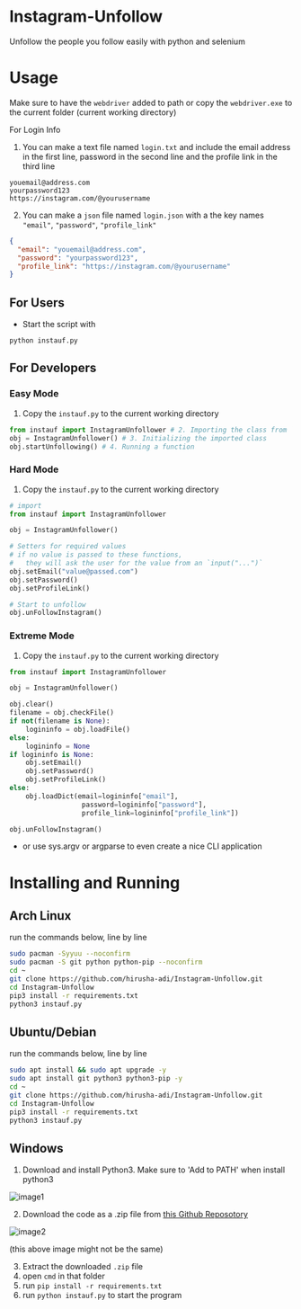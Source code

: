 # Instagram-Unfollow

Unfollow the people you follow easily with python and selenium

# Usage

Make sure to have the `webdriver` added to path or copy the `webdriver.exe` to the current folder (current working directory)

For Login Info

1. You can make a text file named `login.txt` and include the email address in the first line, password in the second line and the profile link in the third line

```
youemail@address.com
yourpassword123
https://instagram.com/@yourusername
```

2. You can make a `json` file named `login.json` with a the key names `"email"`, `"password"`, `"profile_link"`

```json
{
  "email": "youemail@address.com",
  "password": "yourpassword123",
  "profile_link": "https://instagram.com/@yourusername"
}
```

## For Users

- Start the script with

```
python instauf.py
```

## For Developers

### Easy Mode

1. Copy the `instauf.py` to the current working directory

```python
from instauf import InstagramUnfollower # 2. Importing the class from `instauf.py`
obj = InstagramUnfollower() # 3. Initializing the imported class
obj.startUnfollowing() # 4. Running a function
```

### Hard Mode

1. Copy the `instauf.py` to the current working directory

```python
# import
from instauf import InstagramUnfollower

obj = InstagramUnfollower()

# Setters for required values
# if no value is passed to these functions,
#   they will ask the user for the value from an `input("...")`
obj.setEmail("value@passed.com")
obj.setPassword()
obj.setProfileLink()

# Start to unfollow
obj.unFollowInstagram()
```

### Extreme Mode

1. Copy the `instauf.py` to the current working directory

```python
from instauf import InstagramUnfollower

obj = InstagramUnfollower()

obj.clear()
filename = obj.checkFile()
if not(filename is None):
    logininfo = obj.loadFile()
else:
    logininfo = None
if logininfo is None:
    obj.setEmail()
    obj.setPassword()
    obj.setProfileLink()
else:
    obj.loadDict(email=logininfo["email"],
                  password=logininfo["password"],
                  profile_link=logininfo["profile_link"])

obj.unFollowInstagram()
```

- or use sys.argv or argparse to even create a nice CLI application

# Installing and Running

## Arch Linux

run the commands below, line by line

```bash
sudo pacman -Syyuu --noconfirm
sudo pacman -S git python python-pip --noconfirm
cd ~
git clone https://github.com/hirusha-adi/Instagram-Unfollow.git
cd Instagram-Unfollow
pip3 install -r requirements.txt
python3 instauf.py
```

## Ubuntu/Debian

run the commands below, line by line

```bash
sudo apt install && sudo apt upgrade -y
sudo apt install git python3 python3-pip -y
cd ~
git clone https://github.com/hirusha-adi/Instagram-Unfollow.git
cd Instagram-Unfollow
pip3 install -r requirements.txt
python3 instauf.py
```

## Windows

1. Download and install Python3. Make sure to 'Add to PATH' when install python3

![image1](https://www.tutorials24x7.com/uploads/2019-12-26/files/3-tutorials24x7-python-windows-install.png)

2. Download the code as a .zip file from [this Github Reposotory](https://github.com/hirusha-adi/Instagram-Unfollow)

![image2](https://cdn.discordapp.com/attachments/935515175073763398/937186561299197952/unknown.png)

(this above image might not be the same)

3. Extract the downloaded `.zip` file
4. open `cmd` in that folder
5. run `pip install -r requirements.txt`
6. run `python instauf.py` to start the program

